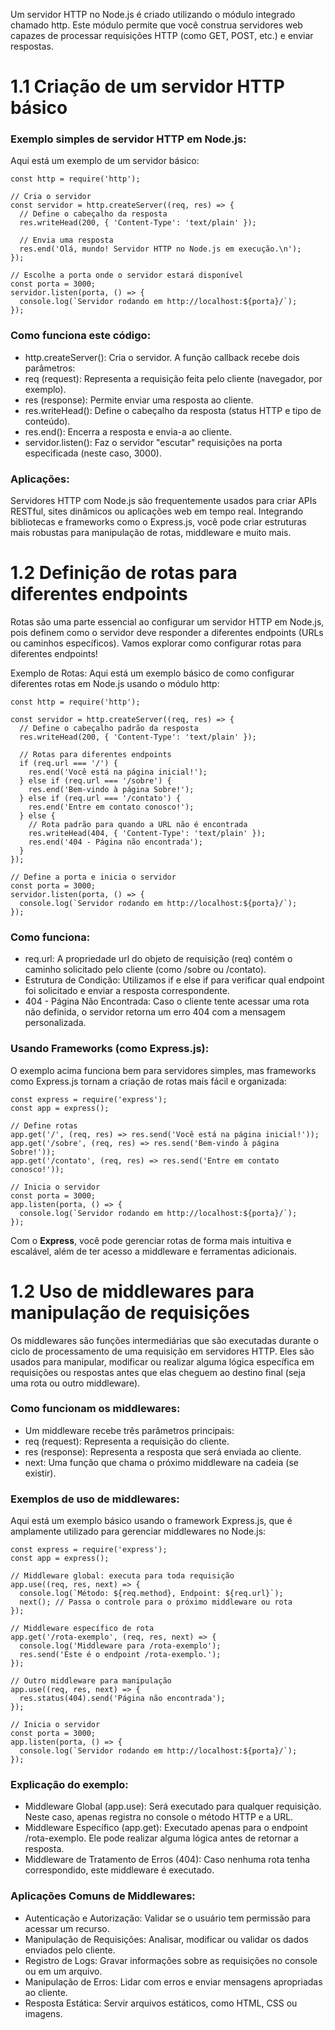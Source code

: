 
Um servidor HTTP no Node.js é criado utilizando o módulo integrado chamado http. Este módulo permite que você construa servidores web capazes de processar requisições HTTP (como GET, POST, etc.) e enviar respostas.

# 1.1 Criação de um servidor HTTP básico

### Exemplo simples de servidor HTTP em Node.js:
Aqui está um exemplo de um servidor básico:
```
const http = require('http');

// Cria o servidor
const servidor = http.createServer((req, res) => {
  // Define o cabeçalho da resposta
  res.writeHead(200, { 'Content-Type': 'text/plain' });

  // Envia uma resposta
  res.end('Olá, mundo! Servidor HTTP no Node.js em execução.\n');
});

// Escolhe a porta onde o servidor estará disponível
const porta = 3000;
servidor.listen(porta, () => {
  console.log(`Servidor rodando em http://localhost:${porta}/`);
});
```

### Como funciona este código:

- http.createServer(): Cria o servidor. A função callback recebe dois parâmetros:
- req (request): Representa a requisição feita pelo cliente (navegador, por exemplo).
- res (response): Permite enviar uma resposta ao cliente.
- res.writeHead(): Define o cabeçalho da resposta (status HTTP e tipo de conteúdo).
- res.end(): Encerra a resposta e envia-a ao cliente.
- servidor.listen(): Faz o servidor "escutar" requisições na porta especificada (neste caso, 3000).
### Aplicações:
Servidores HTTP com Node.js são frequentemente usados para criar APIs RESTful, sites dinâmicos ou aplicações web em tempo real.
Integrando bibliotecas e frameworks como o Express.js, você pode criar estruturas mais robustas para manipulação de rotas, middleware e muito mais.

# 1.2 Definição de rotas para diferentes endpoints

Rotas são uma parte essencial ao configurar um servidor HTTP em Node.js, pois definem como o servidor deve responder a diferentes endpoints (URLs ou caminhos específicos). Vamos explorar como configurar rotas para diferentes endpoints!

Exemplo de Rotas:
Aqui está um exemplo básico de como configurar diferentes rotas em Node.js usando o módulo http:
```
const http = require('http');

const servidor = http.createServer((req, res) => {
  // Define o cabeçalho padrão da resposta
  res.writeHead(200, { 'Content-Type': 'text/plain' });

  // Rotas para diferentes endpoints
  if (req.url === '/') {
    res.end('Você está na página inicial!');
  } else if (req.url === '/sobre') {
    res.end('Bem-vindo à página Sobre!');
  } else if (req.url === '/contato') {
    res.end('Entre em contato conosco!');
  } else {
    // Rota padrão para quando a URL não é encontrada
    res.writeHead(404, { 'Content-Type': 'text/plain' });
    res.end('404 - Página não encontrada');
  }
});

// Define a porta e inicia o servidor
const porta = 3000;
servidor.listen(porta, () => {
  console.log(`Servidor rodando em http://localhost:${porta}/`);
});
```

### Como funciona:
- req.url: A propriedade url do objeto de requisição (req) contém o caminho solicitado pelo cliente (como /sobre ou /contato).
- Estrutura de Condição: Utilizamos if e else if para verificar qual endpoint foi solicitado e enviar a resposta correspondente.
- 404 - Página Não Encontrada: Caso o cliente tente acessar uma rota não definida, o servidor retorna um erro 404 com a mensagem personalizada.
### Usando Frameworks (como Express.js):
O exemplo acima funciona bem para servidores simples, mas frameworks como Express.js tornam a criação de rotas mais fácil e organizada:
```
const express = require('express');
const app = express();

// Define rotas
app.get('/', (req, res) => res.send('Você está na página inicial!'));
app.get('/sobre', (req, res) => res.send('Bem-vindo à página Sobre!'));
app.get('/contato', (req, res) => res.send('Entre em contato conosco!'));

// Inicia o servidor
const porta = 3000;
app.listen(porta, () => {
  console.log(`Servidor rodando em http://localhost:${porta}/`);
});
```

Com o **Express**, você pode gerenciar rotas de forma mais intuitiva e escalável, além de ter acesso a middleware e ferramentas adicionais.

# 1.2 Uso de middlewares para manipulação de requisições

Os middlewares são funções intermediárias que são executadas durante o ciclo de processamento de uma requisição em servidores HTTP. Eles são usados para manipular, modificar ou realizar alguma lógica específica em requisições ou respostas antes que elas cheguem ao destino final (seja uma rota ou outro middleware).

### Como funcionam os middlewares:
- Um middleware recebe três parâmetros principais:
- req (request): Representa a requisição do cliente.
- res (response): Representa a resposta que será enviada ao cliente.
- next: Uma função que chama o próximo middleware na cadeia (se existir).

### Exemplos de uso de middlewares:
Aqui está um exemplo básico usando o framework Express.js, que é amplamente utilizado para gerenciar middlewares no Node.js:
```
const express = require('express');
const app = express();

// Middleware global: executa para toda requisição
app.use((req, res, next) => {
  console.log(`Método: ${req.method}, Endpoint: ${req.url}`);
  next(); // Passa o controle para o próximo middleware ou rota
});

// Middleware específico de rota
app.get('/rota-exemplo', (req, res, next) => {
  console.log('Middleware para /rota-exemplo');
  res.send('Este é o endpoint /rota-exemplo.');
});

// Outro middleware para manipulação
app.use((req, res, next) => {
  res.status(404).send('Página não encontrada');
});

// Inicia o servidor
const porta = 3000;
app.listen(porta, () => {
  console.log(`Servidor rodando em http://localhost:${porta}/`);
});
```

### Explicação do exemplo:
- Middleware Global (app.use): Será executado para qualquer requisição. Neste caso, apenas registra no console o método HTTP e a URL.
- Middleware Específico (app.get): Executado apenas para o endpoint /rota-exemplo. Ele pode realizar alguma lógica antes de retornar a resposta.
- Middleware de Tratamento de Erros (404): Caso nenhuma rota tenha correspondido, este middleware é executado.

### Aplicações Comuns de Middlewares:
- Autenticação e Autorização: Validar se o usuário tem permissão para acessar um recurso.
- Manipulação de Requisições: Analisar, modificar ou validar os dados enviados pelo cliente.
- Registro de Logs: Gravar informações sobre as requisições no console ou em um arquivo.
- Manipulação de Erros: Lidar com erros e enviar mensagens apropriadas ao cliente.
- Resposta Estática: Servir arquivos estáticos, como HTML, CSS ou imagens.


